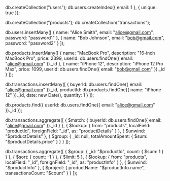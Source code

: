<!-- creating Collections and indexes -->
db.createCollection("users");
db.users.createIndex({ email: 1 }, { unique: true });

db.createCollection("products");
db.createCollection("transactions");
<!-- Inserting Sample Data -->

db.users.insertMany([
{ name: "Alice Smith", email: "alice@gmail.com", password: "password1" },
{ name: "Bob Johnson", email: "bob@gmail.com", password: "password2" }
]);

 <!-- Products -->
db.products.insertMany([
{ name: "MacBook Pro", description: "16-inch MacBook Pro", price: 2399, userId: db.users.findOne({ email: "alice@gmail.com" })._id },
{ name: "iPhone 12", description: "iPhone 12 Pro Max", price: 1099, userId: db.users.findOne({ email: "bob@gmail.com" })._id }
]);

 <!-- Transactions -->
db.transactions.insertMany([
{ buyerId: db.users.findOne({ email: "alice@gmail.com" })._id, productId: db.products.findOne({ name: "iPhone 12" })._id, date: new Date(), quantity: 1 }
]);
<!-- products listed by a specific user -->
db.products.find({ userId: db.users.findOne({ email: "alice@gmail.com" }).\_id });
 <!-- total amount spent by a user -->
db.transactions.aggregate([
{ $match: { buyerId: db.users.findOne({ email: "alice@gmail.com" })._id } },
{ $lookup: { from: "products", localField: "productId", foreignField: "_id", as: "productDetails" } },
{ $unwind: "$productDetails" },
{ $group: { _id: null, totalAmountSpent: { $sum: "$productDetails.price" } } }
]);
 <!-- top 5 most popular products -->
db.transactions.aggregate([
{ $group: { _id: "$productId", count: { $sum: 1 } } },
{ $sort: { count: -1 } },
{ $limit: 5 },
{ $lookup: { from: "products", localField: "_id", foreignField: "_id", as: "productInfo" } },
{ $unwind: "$productInfo" },
{ $project: { productName: "$productInfo.name", transactionsCount: "$count" } }
]);
